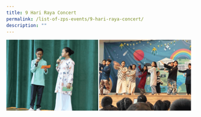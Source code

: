 ```yaml
---
title: 9 Hari Raya Concert
permalink: /list-of-zps-events/9-hari-raya-concert/
description: ""
---
```

![](/images/2023%20Events%20and%20Celebrations/2023%20hari%20raya%20concert%20gif.gif)